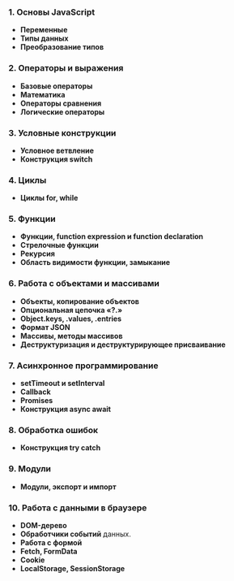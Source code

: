 ### 1. Основы JavaScript
- **Переменные**
- **Типы данных**
- **Преобразование типов**

### 2. Операторы и выражения
- **Базовые операторы**
- **Математика**
- **Операторы сравнения**
- **Логические операторы**

### 3. Условные конструкции
- **Условное ветвление**
- **Конструкция switch**

### 4. Циклы
- **Циклы for, while**

### 5. Функции
- **Функции, function expression и function declaration**
- **Стрелочные функции**
- **Рекурсия**
- **Область видимости функции, замыкание**

### 6. Работа с объектами и массивами
- **Объекты, копирование объектов**
- **Опциональная цепочка «?.»**
- **Object.keys, .values, .entries**
- **Формат JSON**
- **Массивы, методы массивов**
- **Деструктуризация и деструктурирующее присваивание**

### 7. Асинхронное программирование
- **setTimeout и setInterval**
- **Callback**
- **Promises**
- **Конструкция async await**

### 8. Обработка ошибок
- **Конструкция try catch**

### 9. Модули
- **Модули, экспорт и импорт**

### 10. Работа с данными в браузере
- **DOM-дерево** 
- **Обработчики событий** данных.
- **Работа с формой**
- **Fetch, FormData**
- **Cookie**
- **LocalStorage, SessionStorage**
